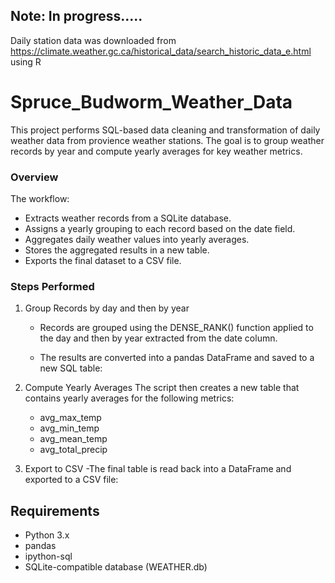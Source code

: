 ## Note: In progress.....
Daily station data was downloaded from https://climate.weather.gc.ca/historical_data/search_historic_data_e.html using R

# Spruce_Budworm_Weather_Data
This project performs SQL-based data cleaning and transformation of daily weather data from provience weather stations. The goal is to group weather records by year and compute yearly averages for key weather metrics.

### Overview
The workflow:
- Extracts weather records from a SQLite database.
- Assigns a yearly grouping to each record based on the date field.
- Aggregates daily weather values into yearly averages.
- Stores the aggregated results in a new table.
- Exports the final dataset to a CSV file.


### Steps Performed
1. Group Records by day and then by year
    - Records are grouped using the DENSE_RANK() function applied to the day and then by year extracted from the date column.

    - The results are converted into a pandas DataFrame and saved to a new SQL table:

2. Compute Yearly Averages
The script then creates a new table that contains yearly averages for the following metrics:
    - avg_max_temp
    - avg_min_temp
    - avg_mean_temp
    - avg_total_precip
    
3. Export to CSV
    -The final table is read back into a DataFrame and exported to a CSV file:


## Requirements
- Python 3.x
- pandas
- ipython-sql
- SQLite-compatible database (WEATHER.db)

